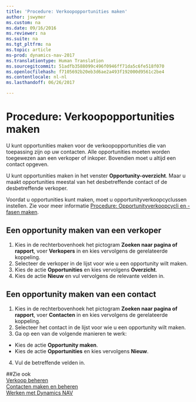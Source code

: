 ```yaml
---
title: 'Procedure: Verkoopopportunities maken'
author: jswymer
ms.custom: na
ms.date: 09/16/2016
ms.reviewer: na
ms.suite: na
ms.tgt_pltfrm: na
ms.topic: article
ms-prod: dynamics-nav-2017
ms.translationtype: Human Translation
ms.sourcegitcommit: 51adfb3588099c496f0946ff71da5c6fe518f070
ms.openlocfilehash: f7105692b20eb3d6ae2a493f192000d9561c2be4
ms.contentlocale: nl-nl
ms.lasthandoff: 06/26/2017

---
```

# <a name="how-to-create-sales-opportunities"></a>Procedure: Verkoopopportunities maken
U kunt opportunities maken voor de verkoopopportunities die van toepassing zijn op uw contacten. Alle opportunities moeten worden toegewezen aan een verkoper of inkoper. Bovendien moet u altijd een contact opgeven.

U kunt opportunities maken in het venster **Opportunity-overzicht**. Maar u maakt opportunities meestal van het desbetreffende contact of de desbetreffende verkoper.

Voordat u opportunities kunt maken, moet u opportunityverkoopcyclussen instellen. Zie voor meer informatie [Procedure: Opportunityverkoopcycli en -fasen maken](marketing-how-setup-opportunity-sales-cycles-stages.md).

## <a name="to-create-an-opportunity-from-a-salesperson"></a>Een opportunity maken van een verkoper
1. Kies in de rechterbovenhoek het pictogram **Zoeken naar pagina of rapport**, voer **Verkopers** in en kies vervolgens de gerelateerde koppeling.
2. Selecteer de verkoper in de lijst voor wie u een opportunity wilt maken.
3. Kies de actie **Opportunities** en kies vervolgens **Overzicht**.
4. Kies de actie **Nieuw** en vul vervolgens de relevante velden in.  

<!-- taken out for OPS -->
<!-- [AZURE.INCLUDE [tooltip-note](../includes/tooltip-note.md)] -->

## <a name="to-create-an-opportunity-from-a-contact"></a>Een opportunity maken van een contact
1. Kies in de rechterbovenhoek het pictogram **Zoeken naar pagina of rapport**, voer **Contacten** in en kies vervolgens de gerelateerde koppeling.
2. Selecteer het contact in de lijst voor wie u een opportunity wilt maken.
3. Ga op een van de volgende manieren te werk:
  * Kies de actie **Opportunity maken**.
  * Kies de actie **Opportunities** en kies vervolgens **Nieuw**.
4. Vul de betreffende velden in.

##<a name="see-also"></a>Zie ook  
[Verkoop beheren](sales-manage-sales.md)  
[Contacten maken en beheren](marketing-contacts.md)  
[Werken met Dynamics NAV](ui-work-product.md)


